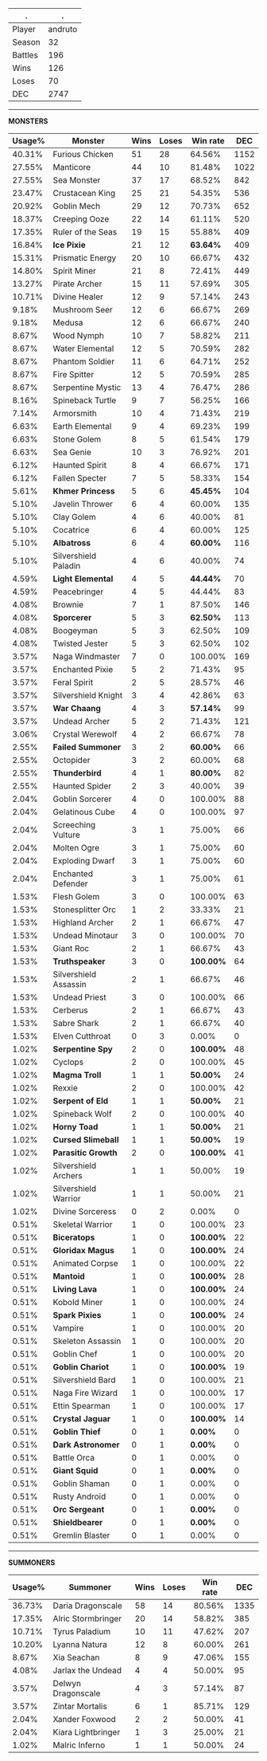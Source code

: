 .|.
|-|-
Player|andruto
Season|32
Battles|196
Wins|126
Loses|70
DEC|2747

---
**MONSTERS**

Usage%|Monster|Wins|Loses|Win rate|DEC|
-|-|-|-|-|-|
40.31%|Furious Chicken|51|28|64.56%|1152|
27.55%|Manticore|44|10|81.48%|1022|
27.55%|Sea Monster|37|17|68.52%|842|
23.47%|Crustacean King|25|21|54.35%|536|
20.92%|Goblin Mech|29|12|70.73%|652|
18.37%|Creeping Ooze|22|14|61.11%|520|
17.35%|Ruler of the Seas|19|15|55.88%|409|
16.84%|**Ice Pixie**|21|12|**63.64%**|409|
15.31%|Prismatic Energy|20|10|66.67%|432|
14.80%|Spirit Miner|21|8|72.41%|449|
13.27%|Pirate Archer|15|11|57.69%|305|
10.71%|Divine Healer|12|9|57.14%|243|
9.18%|Mushroom Seer|12|6|66.67%|269|
9.18%|Medusa|12|6|66.67%|240|
8.67%|Wood Nymph|10|7|58.82%|211|
8.67%|Water Elemental|12|5|70.59%|282|
8.67%|Phantom Soldier|11|6|64.71%|252|
8.67%|Fire Spitter|12|5|70.59%|285|
8.67%|Serpentine Mystic|13|4|76.47%|286|
8.16%|Spineback Turtle|9|7|56.25%|166|
7.14%|Armorsmith|10|4|71.43%|219|
6.63%|Earth Elemental|9|4|69.23%|199|
6.63%|Stone Golem|8|5|61.54%|179|
6.63%|Sea Genie|10|3|76.92%|201|
6.12%|Haunted Spirit|8|4|66.67%|171|
6.12%|Fallen Specter|7|5|58.33%|154|
5.61%|**Khmer Princess**|5|6|**45.45%**|104|
5.10%|Javelin Thrower|6|4|60.00%|135|
5.10%|Clay Golem|4|6|40.00%|81|
5.10%|Cocatrice|6|4|60.00%|125|
5.10%|**Albatross**|6|4|**60.00%**|116|
5.10%|Silvershield Paladin|4|6|40.00%|74|
4.59%|**Light Elemental**|4|5|**44.44%**|70|
4.59%|Peacebringer|4|5|44.44%|83|
4.08%|Brownie|7|1|87.50%|146|
4.08%|**Sporcerer**|5|3|**62.50%**|113|
4.08%|Boogeyman|5|3|62.50%|109|
4.08%|Twisted Jester|5|3|62.50%|102|
3.57%|Naga Windmaster|7|0|100.00%|169|
3.57%|Enchanted Pixie|5|2|71.43%|95|
3.57%|Feral Spirit|2|5|28.57%|46|
3.57%|Silvershield Knight|3|4|42.86%|63|
3.57%|**War Chaang**|4|3|**57.14%**|99|
3.57%|Undead Archer|5|2|71.43%|121|
3.06%|Crystal Werewolf|4|2|66.67%|78|
2.55%|**Failed Summoner**|3|2|**60.00%**|66|
2.55%|Octopider|3|2|60.00%|68|
2.55%|**Thunderbird**|4|1|**80.00%**|82|
2.55%|Haunted Spider|2|3|40.00%|39|
2.04%|Goblin Sorcerer|4|0|100.00%|88|
2.04%|Gelatinous Cube|4|0|100.00%|97|
2.04%|Screeching Vulture|3|1|75.00%|66|
2.04%|Molten Ogre|3|1|75.00%|60|
2.04%|Exploding Dwarf|3|1|75.00%|60|
2.04%|Enchanted Defender|3|1|75.00%|61|
1.53%|Flesh Golem|3|0|100.00%|63|
1.53%|Stonesplitter Orc|1|2|33.33%|21|
1.53%|Highland Archer|2|1|66.67%|47|
1.53%|Undead Minotaur|3|0|100.00%|70|
1.53%|Giant Roc|2|1|66.67%|43|
1.53%|**Truthspeaker**|3|0|**100.00%**|64|
1.53%|Silvershield Assassin|2|1|66.67%|46|
1.53%|Undead Priest|3|0|100.00%|66|
1.53%|Cerberus|2|1|66.67%|43|
1.53%|Sabre Shark|2|1|66.67%|40|
1.53%|Elven Cutthroat|0|3|0.00%|0|
1.02%|**Serpentine Spy**|2|0|**100.00%**|48|
1.02%|Cyclops|2|0|100.00%|45|
1.02%|**Magma Troll**|1|1|**50.00%**|24|
1.02%|Rexxie|2|0|100.00%|42|
1.02%|**Serpent of Eld**|1|1|**50.00%**|21|
1.02%|Spineback Wolf|2|0|100.00%|40|
1.02%|**Horny Toad**|1|1|**50.00%**|21|
1.02%|**Cursed Slimeball**|1|1|**50.00%**|19|
1.02%|**Parasitic Growth**|2|0|**100.00%**|41|
1.02%|Silvershield Archers|1|1|50.00%|19|
1.02%|Silvershield Warrior|1|1|50.00%|21|
1.02%|Divine Sorceress|0|2|0.00%|0|
0.51%|Skeletal Warrior|1|0|100.00%|23|
0.51%|**Biceratops**|1|0|**100.00%**|22|
0.51%|**Gloridax Magus**|1|0|**100.00%**|24|
0.51%|Animated Corpse|1|0|100.00%|22|
0.51%|**Mantoid**|1|0|**100.00%**|28|
0.51%|**Living Lava**|1|0|**100.00%**|24|
0.51%|Kobold Miner|1|0|100.00%|24|
0.51%|**Spark Pixies**|1|0|**100.00%**|24|
0.51%|Vampire|1|0|100.00%|20|
0.51%|Skeleton Assassin|1|0|100.00%|20|
0.51%|Goblin Chef|1|0|100.00%|20|
0.51%|**Goblin Chariot**|1|0|**100.00%**|19|
0.51%|Silvershield Bard|1|0|100.00%|21|
0.51%|Naga Fire Wizard|1|0|100.00%|17|
0.51%|Ettin Spearman|1|0|100.00%|17|
0.51%|**Crystal Jaguar**|1|0|**100.00%**|14|
0.51%|**Goblin Thief**|0|1|**0.00%**|0|
0.51%|**Dark Astronomer**|0|1|**0.00%**|0|
0.51%|Battle Orca|0|1|0.00%|0|
0.51%|**Giant Squid**|0|1|**0.00%**|0|
0.51%|Goblin Shaman|0|1|0.00%|0|
0.51%|Rusty Android|0|1|0.00%|0|
0.51%|**Orc Sergeant**|0|1|**0.00%**|0|
0.51%|**Shieldbearer**|0|1|**0.00%**|0|
0.51%|Gremlin Blaster|0|1|0.00%|0|

---
**SUMMONERS**

Usage%|Summoner|Wins|Loses|Win rate|DEC|
-|-|-|-|-|-|
36.73%|Daria Dragonscale|58|14|80.56%|1335|
17.35%|Alric Stormbringer|20|14|58.82%|385|
10.71%|Tyrus Paladium|10|11|47.62%|207|
10.20%|Lyanna Natura|12|8|60.00%|261|
8.67%|Xia Seachan|8|9|47.06%|155|
4.08%|Jarlax the Undead|4|4|50.00%|95|
3.57%|Delwyn Dragonscale|4|3|57.14%|87|
3.57%|Zintar Mortalis|6|1|85.71%|129|
2.04%|Xander Foxwood|2|2|50.00%|41|
2.04%|Kiara Lightbringer|1|3|25.00%|21|
1.02%|Malric Inferno|1|1|50.00%|24|
